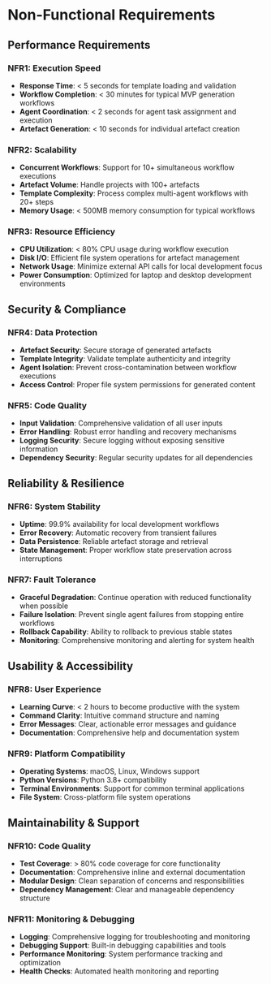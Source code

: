# Non-Functional Requirements

## Performance Requirements

### NFR1: Execution Speed
- **Response Time**: < 5 seconds for template loading and validation
- **Workflow Completion**: < 30 minutes for typical MVP generation workflows
- **Agent Coordination**: < 2 seconds for agent task assignment and execution
- **Artefact Generation**: < 10 seconds for individual artefact creation

### NFR2: Scalability
- **Concurrent Workflows**: Support for 10+ simultaneous workflow executions
- **Artefact Volume**: Handle projects with 100+ artefacts
- **Template Complexity**: Process complex multi-agent workflows with 20+ steps
- **Memory Usage**: < 500MB memory consumption for typical workflows

### NFR3: Resource Efficiency
- **CPU Utilization**: < 80% CPU usage during workflow execution
- **Disk I/O**: Efficient file system operations for artefact management
- **Network Usage**: Minimize external API calls for local development focus
- **Power Consumption**: Optimized for laptop and desktop development environments

## Security & Compliance

### NFR4: Data Protection
- **Artefact Security**: Secure storage of generated artefacts
- **Template Integrity**: Validate template authenticity and integrity
- **Agent Isolation**: Prevent cross-contamination between workflow executions
- **Access Control**: Proper file system permissions for generated content

### NFR5: Code Quality
- **Input Validation**: Comprehensive validation of all user inputs
- **Error Handling**: Robust error handling and recovery mechanisms
- **Logging Security**: Secure logging without exposing sensitive information
- **Dependency Security**: Regular security updates for all dependencies

## Reliability & Resilience

### NFR6: System Stability
- **Uptime**: 99.9% availability for local development workflows
- **Error Recovery**: Automatic recovery from transient failures
- **Data Persistence**: Reliable artefact storage and retrieval
- **State Management**: Proper workflow state preservation across interruptions

### NFR7: Fault Tolerance
- **Graceful Degradation**: Continue operation with reduced functionality when possible
- **Failure Isolation**: Prevent single agent failures from stopping entire workflows
- **Rollback Capability**: Ability to rollback to previous stable states
- **Monitoring**: Comprehensive monitoring and alerting for system health

## Usability & Accessibility

### NFR8: User Experience
- **Learning Curve**: < 2 hours to become productive with the system
- **Command Clarity**: Intuitive command structure and naming
- **Error Messages**: Clear, actionable error messages and guidance
- **Documentation**: Comprehensive help and documentation system

### NFR9: Platform Compatibility
- **Operating Systems**: macOS, Linux, Windows support
- **Python Versions**: Python 3.8+ compatibility
- **Terminal Environments**: Support for common terminal applications
- **File System**: Cross-platform file system operations

## Maintainability & Support

### NFR10: Code Quality
- **Test Coverage**: > 80% code coverage for core functionality
- **Documentation**: Comprehensive inline and external documentation
- **Modular Design**: Clean separation of concerns and responsibilities
- **Dependency Management**: Clear and manageable dependency structure

### NFR11: Monitoring & Debugging
- **Logging**: Comprehensive logging for troubleshooting and monitoring
- **Debugging Support**: Built-in debugging capabilities and tools
- **Performance Monitoring**: System performance tracking and optimization
- **Health Checks**: Automated health monitoring and reporting
